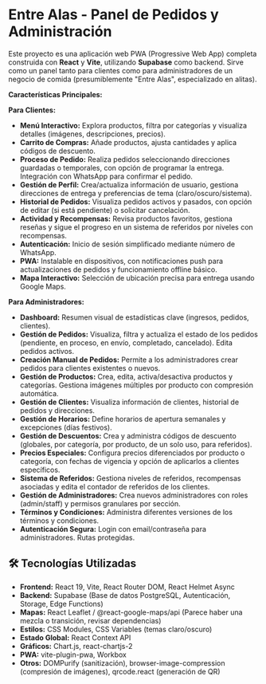# Entre Alas - Panel de Pedidos y Administración

Este proyecto es una aplicación web PWA (Progressive Web App) completa construida con **React** y **Vite**, utilizando **Supabase** como backend. Sirve como un panel tanto para clientes como para administradores de un negocio de comida (presumiblemente "Entre Alas", especializado en alitas).

**Características Principales:**

**Para Clientes:**

* **Menú Interactivo:** Explora productos, filtra por categorías y visualiza detalles (imágenes, descripciones, precios).
* **Carrito de Compras:** Añade productos, ajusta cantidades y aplica códigos de descuento.
* **Proceso de Pedido:** Realiza pedidos seleccionando direcciones guardadas o temporales, con opción de programar la entrega. Integración con WhatsApp para confirmar el pedido.
* **Gestión de Perfil:** Crea/actualiza información de usuario, gestiona direcciones de entrega y preferencias de tema (claro/oscuro/sistema).
* **Historial de Pedidos:** Visualiza pedidos activos y pasados, con opción de editar (si está pendiente) o solicitar cancelación.
* **Actividad y Recompensas:** Revisa productos favoritos, gestiona reseñas y sigue el progreso en un sistema de referidos por niveles con recompensas.
* **Autenticación:** Inicio de sesión simplificado mediante número de WhatsApp.
* **PWA:** Instalable en dispositivos, con notificaciones push para actualizaciones de pedidos y funcionamiento offline básico.
* **Mapa Interactivo:** Selección de ubicación precisa para entrega usando Google Maps.

**Para Administradores:**

* **Dashboard:** Resumen visual de estadísticas clave (ingresos, pedidos, clientes).
* **Gestión de Pedidos:** Visualiza, filtra y actualiza el estado de los pedidos (pendiente, en proceso, en envío, completado, cancelado). Edita pedidos activos.
* **Creación Manual de Pedidos:** Permite a los administradores crear pedidos para clientes existentes o nuevos.
* **Gestión de Productos:** Crea, edita, activa/desactiva productos y categorías. Gestiona imágenes múltiples por producto con compresión automática.
* **Gestión de Clientes:** Visualiza información de clientes, historial de pedidos y direcciones.
* **Gestión de Horarios:** Define horarios de apertura semanales y excepciones (días festivos).
* **Gestión de Descuentos:** Crea y administra códigos de descuento (globales, por categoría, por producto, de un solo uso, para referidos).
* **Precios Especiales:** Configura precios diferenciados por producto o categoría, con fechas de vigencia y opción de aplicarlos a clientes específicos.
* **Sistema de Referidos:** Gestiona niveles de referidos, recompensas asociadas y edita el contador de referidos de los clientes.
* **Gestión de Administradores:** Crea nuevos administradores con roles (admin/staff) y permisos granulares por sección.
* **Términos y Condiciones:** Administra diferentes versiones de los términos y condiciones.
* **Autenticación Segura:** Login con email/contraseña para administradores. Rutas protegidas.

## 🛠️ Tecnologías Utilizadas

* **Frontend:** React 19, Vite, React Router DOM, React Helmet Async
* **Backend:** Supabase (Base de datos PostgreSQL, Autenticación, Storage, Edge Functions)
* **Mapas:** React Leaflet / @react-google-maps/api (Parece haber una mezcla o transición, revisar dependencias)
* **Estilos:** CSS Modules, CSS Variables (temas claro/oscuro)
* **Estado Global:** React Context API
* **Gráficos:** Chart.js, react-chartjs-2
* **PWA:** vite-plugin-pwa, Workbox
* **Otros:** DOMPurify (sanitización), browser-image-compression (compresión de imágenes), qrcode.react (generación de QR)
